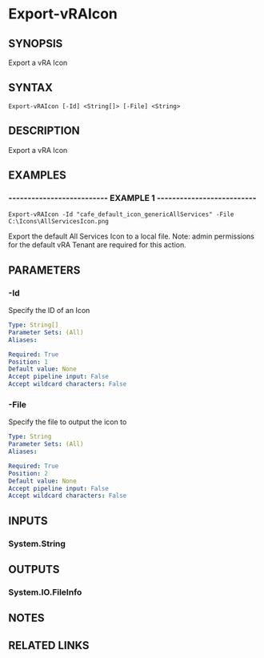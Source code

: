 # Export-vRAIcon

## SYNOPSIS
Export a vRA Icon

## SYNTAX

```
Export-vRAIcon [-Id] <String[]> [-File] <String>
```

## DESCRIPTION
Export a vRA Icon

## EXAMPLES

### -------------------------- EXAMPLE 1 --------------------------
```
Export-vRAIcon -Id "cafe_default_icon_genericAllServices" -File C:\Icons\AllServicesIcon.png
```

Export the default All Services Icon to a local file.
Note: admin permissions for the default vRA Tenant are required for this action.

## PARAMETERS

### -Id
Specify the ID of an Icon

```yaml
Type: String[]
Parameter Sets: (All)
Aliases: 

Required: True
Position: 1
Default value: None
Accept pipeline input: False
Accept wildcard characters: False
```

### -File
Specify the file to output the icon to

```yaml
Type: String
Parameter Sets: (All)
Aliases: 

Required: True
Position: 2
Default value: None
Accept pipeline input: False
Accept wildcard characters: False
```

## INPUTS

### System.String

## OUTPUTS

### System.IO.FileInfo

## NOTES

## RELATED LINKS

